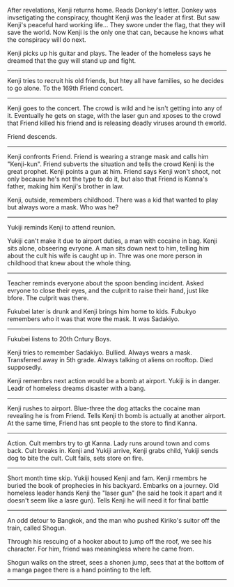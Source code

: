 After revelations, Kenji returns home. Reads Donkey's letter. Donkey was invsetigating the conspiracy, thought Kenji was the leader at first. But saw Kenji's peaceful hard working life...
They swore under the flag, that they will save the world. Now Kenji is the only one that can, because he knows what the conspiracy will do next. 

Kenji picks up his guitar and plays. The leader of the homeless says he dreamed that the guy will stand up and fight. 

----
Kenji tries to recruit his old friends, but htey all have families, so he decides to go alone. To the 169th Friend concert. 

----
Kenji goes to the concert. The crowd is wild and he isn't getting into any of it. Eventually he gets on stage, with the laser gun and xposes to the crowd that Friend killed his friend and is releasing deadly viruses around th eworld. 

Friend descends. 

---
Kenji confronts Friend. Friend is wearing a strange mask and calls him "Kenji-kun". Friend subverts the situation and tells the crowd Kenji is the great prophet. Kenji points a gun at him. Friend says Kenji won't shoot, not only because he's not the type to do it, but also that Friend is Kanna's father, making him Kenji's brother in law. 

Kenji, outside, remembers childhood. There was a kid that wanted to play but always wore a mask. Who was he? 

----
Yukiji reminds Kenji to attend reunion.

Yukiji can't make it due to airport duties, a man with cocaine in bag. Kenji sits alone, obseering evryone. A man sits down next to him, telling him about the cult his wife is caught up in. Thre was one more person in childhood that knew about the whole thing. 

----
Teacher reminds everyone about the spoon bending incident. 
Asked evryone to close their eyes, and the culprit to raise their hand, just like bfore. The culprit was there. 

Fukubei later is drunk and Kenji brings him home to kids. Fubukyo remembers who it was that wore the mask. It was Sadakiyo. 

----
Fukubei listens to 20th Cntury Boys. 

Kenji tries to remember Sadakiyo. Bullied. Always wears a mask. Transferred away in 5th grade. Always talking ot aliens on rooftop. Died supposedly. 

Kenji remembrs next action would be a bomb at airport. Yukiji is in danger. 
Leadr of homeless dreams disaster with a bang. 

----
Kenji rushes to airport. Blue-three the dog attacks the cocaine man revealing he is from Friend. Tells Kenji th bomb is actually at another airport. At the same time, Friend has snt people to the store to find Kanna. 

---
Action. Cult membrs try to gt Kanna. Lady runs around town and coms back. Cult breaks in. Kenji and Yukiji arrive, Kenji grabs child, Yukiji sends dog to bite the cult. Cult fails, sets store on fire. 

---
Short month time skip. Yukiji housed Kenji and fam. Kenji rmembrs he buried the book of prophecies in his backyard. Embarks on a journey. Old homeless leader hands Kenji the "laser gun" (he said he took it apart and it doesn't seem like a lasre gun). Tells Kenji he will need it for final battle

---
An odd detour to Bangkok, and the man who pushed Kiriko's suitor off the train, called Shogun. 

Through his rescuing of a hooker about to jump off the roof, we see his character. For him, friend was meaningless where he came from. 

Shogun walks on the street, sees a shonen jump, sees that at the bottom of a manga pagee there is a hand pointing to the left. 


---
